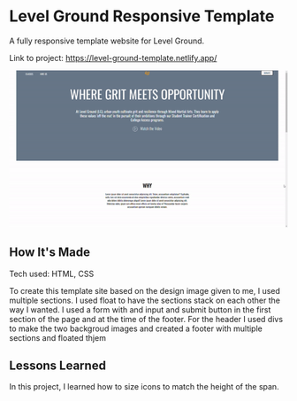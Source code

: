 # Level Ground Responsive Template

A fully responsive template website for Level Ground.

Link to project: https://level-ground-template.netlify.app/

![Level Ground Gif](<images/Level Ground CW Responsive.gif>)

## How It's Made

Tech used: HTML, CSS

To create this template site based on the design image given to me, I used multiple sections. I used float to have the sections stack on each other the way I wanted. I used a form with and input and submit button in the first section of the page and at the time of the footer. For the header I used divs to make the two backgroud images and created a footer with multiple sections and floated thjem

## Lessons Learned

In this project, I learned how to size icons to match the height of the span.